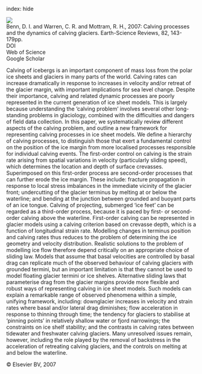 index: hide

<div class="Citation">
    <div class="Citation-thumb CitationThumb-linked"  data-href="https://doi.org/10.1016/j.earscirev.2007.02.002">
      <img src="https://static.claimspace.cloud/climate-study-static/refs/thumbs/4/Benn_et_al_2007-thumb.png" />
    </div>

  <div class="Citation-body">
    <div class="Citation-text">Benn, D. I. and Warren, C. R. and Mottram, R. H., 2007: Calving processes and the dynamics of calving glaciers. <span class="Article-journal">Earth-Science Reviews, </span><span class="Article-volume">82, </span>143-179pp.</div>
    <div class="Citation-links">
      <div class="CitationLink" data-href="https://doi.org/10.1016/j.earscirev.2007.02.002">
        <div class="CitationLink-icon CitationLink-Doi"></div>
        <div class="CitationLink-text">DOI</div>
      </div>
      <div class="CitationLink" data-href="http://cel.webofknowledge.com/InboundService.do?customersID=atyponcel&smartRedirect=yes&mode=FullRecord&IsProductCode=Yes&product=CEL&Init=Yes&Func=Frame&action=retrieve&SrcApp=literatum&SrcAuth=atyponcel&SID=7CNc3cIRaBKjGbSujFM&UT=WOS:000247798300001">
        <div class="CitationLink-icon CitationLink-Isi"></div>
        <div class="CitationLink-text">Web of Science</div>
      </div>
      <div class="CitationLink" data-href="https://scholar.google.com/scholar?q=10.1016/j.earscirev.2007.02.002">
        <div class="CitationLink-icon CitationLink-Scholar"></div>
        <div class="CitationLink-text">Google Scholar</div>
      </div>
    </div>
  </div>
</div>

Calving of icebergs is an important component of mass loss from the polar ice sheets and glaciers in many parts of the world. Calving rates can increase dramatically in response to increases in velocity and/or retreat of the glacier margin, with important implications for sea level change. Despite their importance, calving and related dynamic processes are poorly represented in the current generation of ice sheet models. This is largely because understanding the ‘calving problem’ involves several other long-standing problems in glaciology, combined with the difficulties and dangers of field data collection. In this paper, we systematically review different aspects of the calving problem, and outline a new framework for representing calving processes in ice sheet models. We define a hierarchy of calving processes, to distinguish those that exert a fundamental control on the position of the ice margin from more localised processes responsible for individual calving events. The first-order control on calving is the strain rate arising from spatial variations in velocity (particularly sliding speed), which determines the location and depth of surface crevasses. Superimposed on this first-order process are second-order processes that can further erode the ice margin. These include: fracture propagation in response to local stress imbalances in the immediate vicinity of the glacier front; undercutting of the glacier terminus by melting at or below the waterline; and bending at the junction between grounded and buoyant parts of an ice tongue. Calving of projecting, submerged ‘ice feet’ can be regarded as a third-order process, because it is paced by first- or second-order calving above the waterline.                   First-order calving can be represented in glacier models using a calving criterion based on crevasse depth, which is a function of longitudinal strain rate. Modelling changes in terminus position and calving rates thus reduces to the problem of determining the ice geometry and velocity distribution. Realistic solutions to the problem of modelling ice flow therefore depend critically on an appropriate choice of sliding law. Models that assume that basal velocities are controlled by basal drag can replicate much of the observed behaviour of calving glaciers with grounded termini, but an important limitation is that they cannot be used to model floating glacier termini or ice shelves. Alternative sliding laws that parameterise drag from the glacier margins provide more flexible and robust ways of representing calving in ice sheet models. Such models can explain a remarkable range of observed phenomena within a simple, unifying framework, including: downglacier increases in velocity and strain rates where basal and/or lateral drag diminishes; flow acceleration in response to thinning through time; the tendency for glaciers to stabilise at ‘pinning points’ in relatively shallow water or fjord narrowings; the constraints on ice shelf stability; and the contrasts in calving rates between tidewater and freshwater calving glaciers. Many unresolved issues remain, however, including the role played by the removal of backstress in the acceleration of retreating calving glaciers, and the controls on melting at and below the waterline.

<div class="Citation-copy">
&copy; Elsevier BV, 2007
</div>